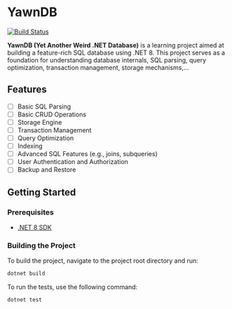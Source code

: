# YawnDB

[![Build Status](https://github.com/lydongcanh/yawndb/actions/workflows/ci.yml/badge.svg)](https://github.com/lydongcanh/yawndb/actions/workflows/ci.yml)

**YawnDB (Yet Another Weird .NET Database)** is a learning project aimed at building a feature-rich SQL database using .NET 8. 
This project serves as a foundation for understanding database internals, SQL parsing, query optimization, transaction management, storage mechanisms,...

## Features

- [ ] Basic SQL Parsing
- [ ] Basic CRUD Operations
- [ ] Storage Engine
- [ ] Transaction Management
- [ ] Query Optimization
- [ ] Indexing
- [ ] Advanced SQL Features (e.g., joins, subqueries)
- [ ] User Authentication and Authorization
- [ ] Backup and Restore

## Getting Started

### Prerequisites
    
- [.NET 8 SDK](https://dotnet.microsoft.com/download/dotnet/8.0)

### Building the Project

To build the project, navigate to the project root directory and run:
```bash
dotnet build
```

To run the tests, use the following command:
```bash
dotnet test
```
